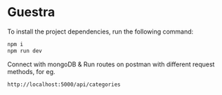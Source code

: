 # Guestra

To install the project dependencies, run the following command:

```bash
npm i
npm run dev
```
Connect with mongoDB &
Run routes on postman with different request methods,
for eg.
```bash
http://localhost:5000/api/categories
```

